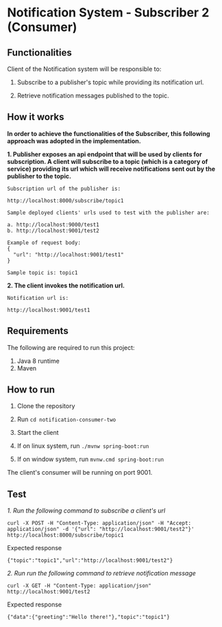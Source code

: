 # Notification System - Subscriber 2 (Consumer)

## Functionalities

Client of the Notification system will be responsible to:

1. Subscribe to a publisher's topic while providing its notification url.

2. Retrieve notification messages published to the topic.

## How it works

__In order to achieve the functionalities of the Subscriber, this following approach was adopted in the implementation.__

__1. Publisher exposes an api endpoint that will be used by clients for subscription. A client will subscribe to a topic (which is a category of service) providing its url which will receive notifications sent out by the publisher to the topic.__

	Subscription url of the publisher is:
	
	http://localhost:8000/subscribe/topic1

	Sample deployed clients' urls used to test with the publisher are: 
	
	a. http://localhost:9000/test1
	b. http://localhost:9001/test2
	
	Example of request body:
	{
	  "url": "http://localhost:9001/test1"
	}

	Sample topic is: topic1

__2. The client invokes the notification url.__

	Notification url is:
	
	http://localhost:9001/test1

## Requirements

The following are required to run this project:

1. Java 8 runtime
2. Maven

## How to run

1. Clone the repository

2. Run `cd notification-consumer-two`

3. Start the client

4. If on linux system, run `./mvnw spring-boot:run`

5. If on window system, run `mvnw.cmd spring-boot:run`

The client's consumer will be running on port 9001.

## Test

_1. Run the following command to subscribe a client's url_

`curl -X POST -H "Content-Type: application/json" -H "Accept: application/json" -d '{"url": "http://localhost:9001/test2"}' http://localhost:8000/subscribe/topic1`

Expected response

`{"topic":"topic1","url":"http://localhost:9001/test2"}`


_2. Run run the following command to retrieve notification message_

`curl -X GET -H "Content-Type: application/json" http://localhost:9001/test2`

Expected response

`{"data":{"greeting":"Hello there!"},"topic":"topic1"}`

